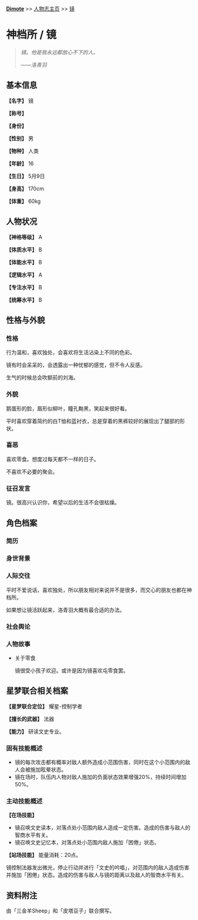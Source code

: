 **[Dimote](https://dimote.top)** >> [人物志主页](index.md) >> [镜](jing.md)

# 神档所 / 镜

> *镜。他是我永远都放心不下的人。*
>
> ——*洛青羽*

## 基本信息

**【名字】** 镜

**【称号】**

**【身份】**

**【性别】** 男

**【物种】** 人类

**【年龄】** 16

**【生日】** 5月9日

**【身高】** 170cm

**【体重】** 60kg

## 人物状况

**【神格等级】** A

**【体质水平】** B

**【体能水平】** B

**【逻辑水平】** A

**【专注水平】** B

**【统筹水平】** B

## 性格与外貌

### 性格

行为温和，喜欢独处，会喜欢将生活沾染上不同的色彩。

镜有时会呆呆的，会透露出一种忧郁的感觉，但不令人反感。

生气的时候总会吹额前的刘海。

### 外貌

鹅蛋形的脸，眉形似柳叶，瞳孔黝黑，笑起来很好看。

平时喜欢穿着简约的白T恤和蓝衬衣，总是穿着的黑裤较好的展现出了腿部的形状。

### 喜恶

喜欢零食。想度过每天都不一样的日子。

不喜欢不必要的聚会。

### 征召发言

镜。很高兴认识你，希望以后的生活不会很枯燥。

## 角色档案

### 简历

### 身世背景



### 人际交往

平时不爱说话，喜欢独处，所以朋友相对来说并不是很多，而交心的朋友也都在神档所。

如果想让镜活跃起来，洛青羽大概有最合适的办法。

### 社会舆论

### 人物故事

- 关于零食

    镜很受小孩子欢迎。或许是因为镜喜欢屯零食罢。

## 星梦联合相关档案

**【星梦联合定位】** 耀星-控制学者

**【擅长的武器】** 法器

**【能力】** 研读文史专业。

### 固有技能概述

- 镜的每次攻击都有概率对敌人额外造成小范围伤害，同时在这个小范围内的敌人会被施加眩晕状态。
- 镜在场时，队伍内人物对敌人施加的负面状态效果增强20%，持续时间增加50%。

### 主动技能概述

**【在场技能】**

- 镜召唤文史读本，对落点处小范围内敌人造成一定伤害。造成的伤害与敌人的智商水平有关。
- 镜召唤文史记忆本，对落点处小范围内敌人施加「困倦」状态。

**【站场技能】** 能量消耗：20点。

镜控制法器发出微光，停止行动并进行「文史的吟唱」，对范围内的敌人造成伤害并施加「困倦」状态。造成的伤害与敌人与镜的距离以及敌人的智商水平有关。

## 资料附注

由「三金羊Sheep」和「皮塔豆子」联合撰写。
